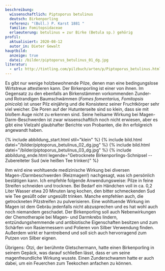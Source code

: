 ```yaml
---
beschreibung:
  wissenschaftlich: Piptoporus betulinus
  deutsch: Birkenporling
  referenz: "(Bull.) P. Karst 1881 "
  familie: Fomitopsidaceae
  erlaeuterung: betulinus = zur Birke (Betula sp.) gehörig
profil:
  aktualisiert: 2020-08-12
  autor_in: Dieter Gewalt
hauptbild:
  anzeige: true
  datei: /bilder/piptoporus_betulinus_01_dg.jpg
literatur:
  - url: http://tintling.com/pilzbuch/arten/p/Piptoporus_betulinus.html
---
```

Es gibt nur wenige holzbewohnende Pilze, denen man eine bedingungslose Wirtstreue attestieren kann. Der Birkenporling ist einer von ihnen. Im Gegensatz zu den ebenfalls an Birkenstämmen vorkommenden Zunder- und Rotrandigen Baumschwämmen (*Fomes fomentarius, Fomitopsis pinicola*) ist unser Pilz einjährig und die Konsistenz seiner Fruchtkörper sehr viel weicher. Die Poren auf der Hutunterseite sind so klein, dass sie mit bloßem Auge nicht zu erkennen sind. Seine heilsame Wirkung bei Magen-Darm-Beschwerden ist zwar wissenschaftlich noch nicht erwiesen, aber es gibt eine Vielzahl glaubhafter Berichte von Probanten, die ihn erfolgreich angewandt haben.

{% include abbildung_start.html stil="klein" %}
{% include bild.html datei="/bilder/piptoporus_betulinus_02_dg.jpg" %}
{% include bild.html datei="/bilder/piptoporus_betulinus_03_dg.jpg" %}
{% include abbildung_ende.html legende="Getrocknete Birkenporlings-Schnipsel  -- Zubereiteter Sud (wie heißen Tee trinken)" %}



Ihm wird eine wohltuende medizinische Wirkung bei diversen Magen-/Darmbeschwerden (Reizmagen!) nachgesagt, was ich persönlich bestätigen kann. Ich empfehle folgende Anwendungsweise: Pilze in feine Streifen schneiden und trocknen. Bei Bedarf ein Händchen voll in ca. 0,2 Liter Wasser etwa 20 Minuten lang kochen, den bitter schmeckenden Sud wie Tee gesüßt oder ungesüßt trinken. Manche empfehlen auch, die getrockneten Pilzstreifen zu pulverisieren. Eine wohltuende Wirkung im Magen ist dem Gebräu jedenfalls nicht abzusprechen und es hat wohl auch noch niemandem geschadet. Der Birkenporling soll auch Nebenwirkungen der Chemotherapie bei Magen- und Darmkrebs lindern, entzündungshemmende und antibiotische Eigenschaften besitzen und zum Schärfen von Rasiermessern und Polieren von Silber Verwendung finden. Außerdem wirkt er harntreibend und soll sich auch hervorragend zum Putzen von Silber eignen.

Übrigens: Ötzi, der berühmte Gletschermann, hatte einen Birkenporling in seinem Gepäck, was darauf schließen lässt, dass er um seine magenfreundliche Wirkung wusste. Einen Zunderschwamm hatte er auch dabei, um ein Feuerchen zum Teekochen anfachen zu können.